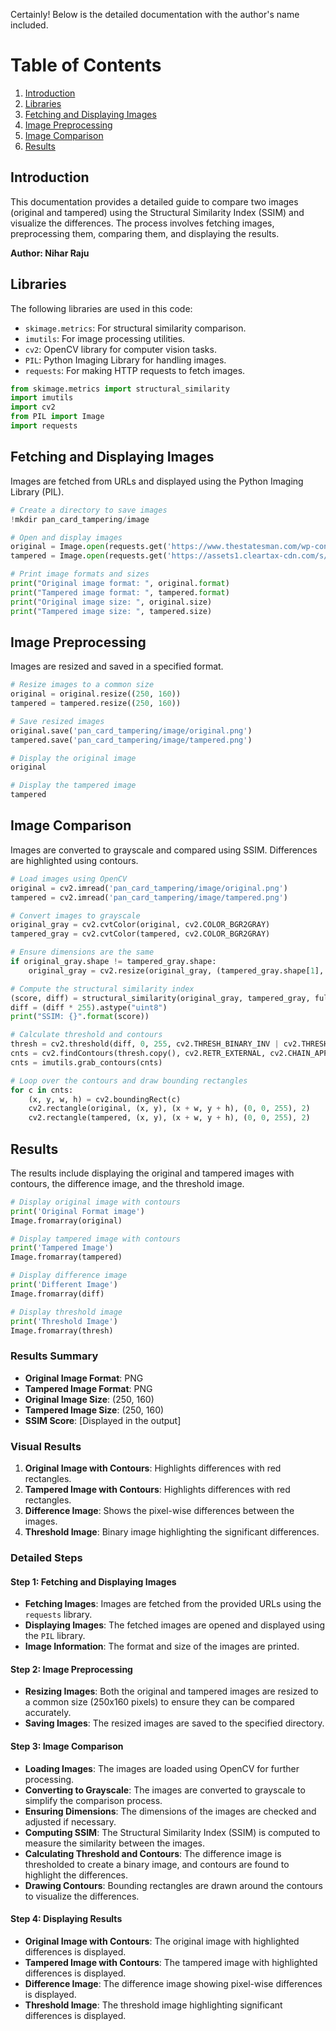 Certainly! Below is the detailed documentation with the author's name included.

# Table of Contents
1. [Introduction](#introduction)
2. [Libraries](#libraries)
3. [Fetching and Displaying Images](#fetching-and-displaying-images)
4. [Image Preprocessing](#image-preprocessing)
5. [Image Comparison](#image-comparison)
6. [Results](#results)

## Introduction
This documentation provides a detailed guide to compare two images (original and tampered) using the Structural Similarity Index (SSIM) and visualize the differences. The process involves fetching images, preprocessing them, comparing them, and displaying the results.

**Author: Nihar Raju**

## Libraries
The following libraries are used in this code:
- `skimage.metrics`: For structural similarity comparison.
- `imutils`: For image processing utilities.
- `cv2`: OpenCV library for computer vision tasks.
- `PIL`: Python Imaging Library for handling images.
- `requests`: For making HTTP requests to fetch images.

```python
from skimage.metrics import structural_similarity
import imutils
import cv2
from PIL import Image
import requests
```

## Fetching and Displaying Images
Images are fetched from URLs and displayed using the Python Imaging Library (PIL).

```python
# Create a directory to save images
!mkdir pan_card_tampering/image

# Open and display images
original = Image.open(requests.get('https://www.thestatesman.com/wp-content/uploads/2019/07/pan-card.jpg', stream=True).raw)
tampered = Image.open(requests.get('https://assets1.cleartax-cdn.com/s/img/20170526124335/Pan4.png', stream=True).raw)

# Print image formats and sizes
print("Original image format: ", original.format)
print("Tampered image format: ", tampered.format)
print("Original image size: ", original.size)
print("Tampered image size: ", tampered.size)
```

## Image Preprocessing
Images are resized and saved in a specified format.

```python
# Resize images to a common size
original = original.resize((250, 160))
tampered = tampered.resize((250, 160))

# Save resized images
original.save('pan_card_tampering/image/original.png')
tampered.save('pan_card_tampering/image/tampered.png')

# Display the original image
original

# Display the tampered image
tampered
```

## Image Comparison
Images are converted to grayscale and compared using SSIM. Differences are highlighted using contours.

```python
# Load images using OpenCV
original = cv2.imread('pan_card_tampering/image/original.png')
tampered = cv2.imread('pan_card_tampering/image/tampered.png')

# Convert images to grayscale
original_gray = cv2.cvtColor(original, cv2.COLOR_BGR2GRAY)
tampered_gray = cv2.cvtColor(tampered, cv2.COLOR_BGR2GRAY)

# Ensure dimensions are the same
if original_gray.shape != tampered_gray.shape:
    original_gray = cv2.resize(original_gray, (tampered_gray.shape[1], tampered_gray.shape[0]))

# Compute the structural similarity index
(score, diff) = structural_similarity(original_gray, tampered_gray, full=True)
diff = (diff * 255).astype("uint8")
print("SSIM: {}".format(score))

# Calculate threshold and contours
thresh = cv2.threshold(diff, 0, 255, cv2.THRESH_BINARY_INV | cv2.THRESH_OTSU)[1]
cnts = cv2.findContours(thresh.copy(), cv2.RETR_EXTERNAL, cv2.CHAIN_APPROX_SIMPLE)
cnts = imutils.grab_contours(cnts)

# Loop over the contours and draw bounding rectangles
for c in cnts:
    (x, y, w, h) = cv2.boundingRect(c)
    cv2.rectangle(original, (x, y), (x + w, y + h), (0, 0, 255), 2)
    cv2.rectangle(tampered, (x, y), (x + w, y + h), (0, 0, 255), 2)
```

## Results
The results include displaying the original and tampered images with contours, the difference image, and the threshold image.

```python
# Display original image with contours
print('Original Format image')
Image.fromarray(original)

# Display tampered image with contours
print('Tampered Image')
Image.fromarray(tampered)

# Display difference image
print('Different Image')
Image.fromarray(diff)

# Display threshold image
print('Threshold Image')
Image.fromarray(thresh)
```

### Results Summary
- **Original Image Format**: PNG
- **Tampered Image Format**: PNG
- **Original Image Size**: (250, 160)
- **Tampered Image Size**: (250, 160)
- **SSIM Score**: [Displayed in the output]

### Visual Results
1. **Original Image with Contours**: Highlights differences with red rectangles.
2. **Tampered Image with Contours**: Highlights differences with red rectangles.
3. **Difference Image**: Shows the pixel-wise differences between the images.
4. **Threshold Image**: Binary image highlighting the significant differences.

### Detailed Steps

#### Step 1: Fetching and Displaying Images
- **Fetching Images**: Images are fetched from the provided URLs using the `requests` library.
- **Displaying Images**: The fetched images are opened and displayed using the `PIL` library.
- **Image Information**: The format and size of the images are printed.

#### Step 2: Image Preprocessing
- **Resizing Images**: Both the original and tampered images are resized to a common size (250x160 pixels) to ensure they can be compared accurately.
- **Saving Images**: The resized images are saved to the specified directory.

#### Step 3: Image Comparison
- **Loading Images**: The images are loaded using OpenCV for further processing.
- **Converting to Grayscale**: The images are converted to grayscale to simplify the comparison process.
- **Ensuring Dimensions**: The dimensions of the images are checked and adjusted if necessary.
- **Computing SSIM**: The Structural Similarity Index (SSIM) is computed to measure the similarity between the images.
- **Calculating Threshold and Contours**: The difference image is thresholded to create a binary image, and contours are found to highlight the differences.
- **Drawing Contours**: Bounding rectangles are drawn around the contours to visualize the differences.

#### Step 4: Displaying Results
- **Original Image with Contours**: The original image with highlighted differences is displayed.
- **Tampered Image with Contours**: The tampered image with highlighted differences is displayed.
- **Difference Image**: The difference image showing pixel-wise differences is displayed.
- **Threshold Image**: The threshold image highlighting significant differences is displayed.


